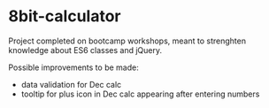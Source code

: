 # 8bit-calculator

Project completed on bootcamp workshops, meant to strenghten knowledge about ES6 classes and jQuery.

Possible improvements to be made:
* data validation for Dec calc
* tooltip for plus icon in Dec calc appearing after entering numbers
